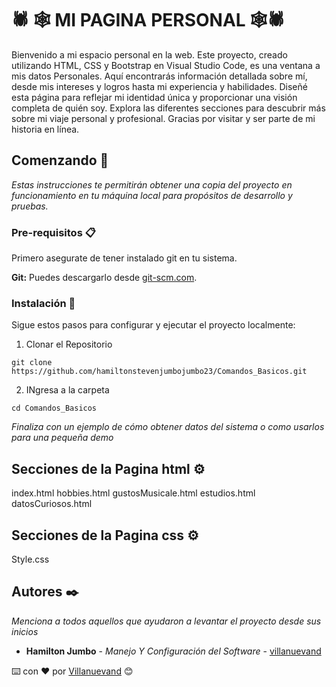 # 🕷️ 🕸️  MI PAGINA PERSONAL 🕸️🕷️

Bienvenido a mi espacio personal en la web. Este proyecto, creado utilizando HTML, CSS y Bootstrap en Visual Studio Code, es una ventana a mis datos Personales. Aquí encontrarás información detallada sobre mí, desde mis intereses y logros hasta mi experiencia y habilidades. Diseñé esta página para reflejar mi identidad única y proporcionar una visión completa de quién soy. Explora las diferentes secciones para descubrir más sobre mi viaje personal y profesional. Gracias por visitar y ser parte de mi historia en línea.

## Comenzando 🚀

_Estas instrucciones te permitirán obtener una copia del proyecto en funcionamiento en tu máquina local para propósitos de desarrollo y pruebas._




### Pre-requisitos 📋

Primero asegurate de tener instalado git en tu sistema.

 **Git:** Puedes descargarlo desde [git-scm.com](https://git-scm.com/).

### Instalación 🔧

Sigue estos pasos para configurar y ejecutar el proyecto localmente:

1. Clonar el Repositorio

```
git clone https://github.com/hamiltonstevenjumbojumbo23/Comandos_Basicos.git
```

2. INgresa a la carpeta

```
cd Comandos_Basicos
```

_Finaliza con un ejemplo de cómo obtener datos del sistema o como usarlos para una pequeña demo_

## Secciones de la Pagina html ⚙️
index.html
hobbies.html
gustosMusicale.html
estudios.html
datosCuriosos.html
## Secciones de la Pagina css ⚙️
Style.css


## Autores ✒️

_Menciona a todos aquellos que ayudaron a levantar el proyecto desde sus inicios_

* **Hamilton Jumbo** - *Manejo Y Configuración del Software* - [villanuevand](https://github.com/hamiltonstevenjumbojumbo23)

⌨️ con ❤️ por [Villanuevand](https://github.com/Villanuevand) 😊
